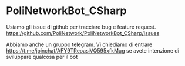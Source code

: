 # PoliNetworkBot_CSharp


Usiamo gli issue di github per tracciare bug e feature request.
https://github.com/PoliNetwork/PoliNetworkBot_CSharp/issues

Abbiamo anche un gruppo telegram.
Vi chiediamo di entrare https://t.me/joinchat/AFY9TReoaslVQ595xfkMug 
se avete intenzione di sviluppare qualcosa per il bot
